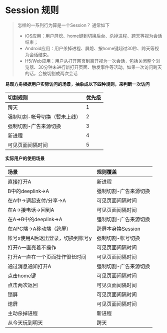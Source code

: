 # Session 规则

> 怎样的一系列行为算是一个Session？ 通常如下
>
> * iOS应用：用户屏熄、home键到切换后台、杀掉进程、跨天等视为会话结束；
> * Android应用：用户杀掉进程、屏熄、按home键超过30秒、跨天等视为会话结束。
> * H5/Web应用：用户从打开网页到离开视为一次会话，包括关闭整个浏览器、30分钟未进行新打开页面、触发事件等活动。如果一次访问跨天的话，会被切割成两次会话

**易观方舟根据用户实际访问的场景，抽象成以下四种规则，来判断一次访问**

| 切割规则 | 优先级 |
| :--- | :--- |
| 跨天 | 1 |
| 强制切割-帐号切换（暂未上线） | 2 |
| 强制切割-广告来源切换 | 3 |
| 新进程 | 4 |
| 可见页面间隔时间 | 5 |

**实际用户的使用场景**

| 场景 | 规则覆盖 |
| :--- | :--- |
| 直接打开A | 新进程 |
| B中的deeplink→A | 强制切割-广告来源切换 |
| 在A中→调起支付/分享→A | 可见页面间隔时间 |
| 在A→接电话→回到A | 可见页面间隔时间 |
| 在A→B中的deeplink→A | 强制切割-广告来源切换 |
| 在APC端→A移动端（跨屏） | 跨屏本身换Session |
| 帐号x使用A后退出登录，切换到帐号y | 强制切割-帐号切换 |
| 打开A一直亮着不操作 | 可见页面间隔时间 |
| 打开A一直在一个页面操作很长时间 | 可见页面间隔时间 |
| 通过消息通知打开A | 强制切割-广告来源切换 |
| 点击home键 | 可见页面间隔时间 |
| 点击两次返回 | 可见页面间隔时间 |
| 锁屏 | 可见页面间隔时间 |
| 熄屏 | 可见页面间隔时间 |
| 主动杀掉进程 | 新进程 |
| 从今天玩到明天 | 跨天 |



